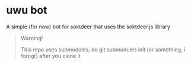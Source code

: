# uwu bot

A simple (for now) bot for soktdeer that uses the soktdeer.js library

> Warning!
>
> This repo uses submodules, do git submodules init (or something, i forogr) after you clone it